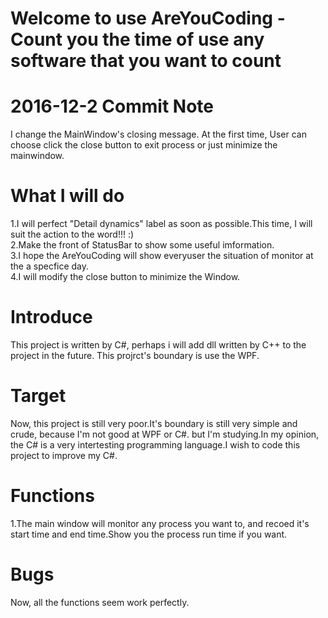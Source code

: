 # Welcome to use AreYouCoding - Count you the time of use any software that you want to count

# 2016-12-2 Commit Note
I change the MainWindow's closing message. At the first time, User can choose click the close button to exit process or just minimize the mainwindow.

# What I will do    
1.I will perfect "Detail dynamics"  label as soon as possible.This time, I will suit the action to the word!!! :)   
2.Make the front of StatusBar to show some useful imformation.   
3.I hope the AreYouCoding will show everyuser the situation of monitor at the a specfice day.   
4.I will modify the close button to minimize the Window.

# Introduce
This project is written by C#, perhaps i will add dll written by C++ to the project in the future.
This projrct's boundary is use the WPF.

# Target 
Now, this project is still very poor.It's boundary is still very simple and crude, because I'm not good at WPF or C#. but I'm studying.In my opinion, 
the C# is a very intertesting programming language.I wish to code this project to improve my C#.

# Functions
1.The main window will monitor any process you want to, and recoed it's start time and end time.Show you the process run time if you want.

# Bugs
Now, all the functions seem work perfectly.


